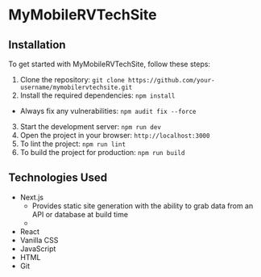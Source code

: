 # MyMobileRVTechSite

## Installation

To get started with MyMobileRVTechSite, follow these steps:

1. Clone the repository: `git clone https://github.com/your-username/mymobilervtechsite.git`
2. Install the required dependencies: `npm install`
  - Always fix any vulnerabilities: `npm audit fix --force`
3. Start the development server: `npm run dev`
4. Open the project in your browser: `http://localhost:3000`
5. To lint the project: `npm run lint`
6. To build the project for production: `npm run build`

## Technologies Used

- Next.js
  - Provides static site generation with the ability to grab data from an API or database at build time
  - 
- React
- Vanilla CSS
- JavaScript
- HTML
- Git